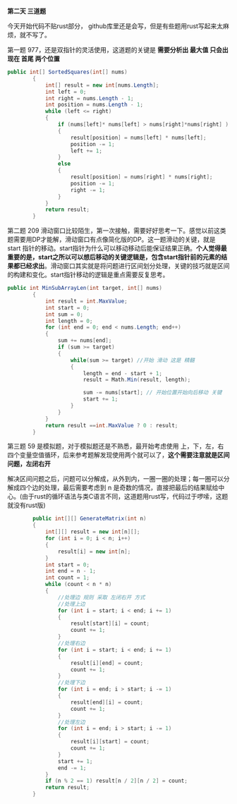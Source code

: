 **第二天 三道题**

今天开始代码不贴rust部分， github库里还是会写，但是有些题用rust写起来太麻烦，就不写了。

第一题 977，还是双指针的灵活使用，这道题的关键是 **需要分析出 最大值 只会出现在 首尾 两个位置**

```csharp
public int[] SortedSquares(int[] nums)
        {
            int[] result = new int[nums.Length];
            int left = 0;
            int right = nums.Length - 1;
            int position = nums.Length - 1;
            while (left <= right)
            {
                if (nums[left]* nums[left] > nums[right]*nums[right] )
                {
                    result[position] = nums[left] * nums[left];
                    position -= 1;
                    left += 1;
                }
                else
                {
                    result[position] = nums[right] * nums[right];
                    position -= 1;
                    right -= 1;
                }                
            }
            return result;
        }
```

第二题 209 滑动窗口比较陌生，第一次接触，需要好好思考一下。感觉以前这类题需要用DP才能解，滑动窗口有点像简化版的DP。这一题滑动的关键，就是 start 指针的移动。start指针为什么可以移动移动后能保证结果正确。**个人觉得最重要的是，start之所以可以想后移动的关键逻辑是，包含start指针前的元素的结果都已经求出**。滑动窗口其实就是将问题进行区间划分处理，关键的技巧就是区间的构建和变化。start指针移动的逻辑是重点需要反复思考。

```csharp
public int MinSubArrayLen(int target, int[] nums)
        {
            int result = int.MaxValue;            
            int start = 0;
            int sum = 0;
            int length = 0;
            for (int end = 0; end < nums.Length; end++)
            {
                sum += nums[end];
                if (sum >= target)
                {
                    while(sum >= target) //开始 滑动 这是 精髓
                    {
                        length = end - start + 1;
                        result = Math.Min(result, length);

                        sum -= nums[start]; // 开始位置开始向后移动 关键
                        start += 1;
                    }
                }
            }
            return result ==int.MaxValue ? 0 : result;
        }
```

第三题 59 是模拟题，对于模拟题还是不熟悉，最开始考虑使用 上，下，左，右 四个变量空值循环，后来参考题解发现使用两个就可以了，**这个需要注意就是区间问题，左闭右开**

解决区间问题之后，问题可以分解成，从外到内，一圈一圈的处理；每一圈可以分解成四个边的处理，最后需要考虑到 n 是奇数的情况，直接把最后的结果赋给中心。(由于rust的循环语法与类C语言不同，这道题用rust写，代码过于啰嗦，这题就没有rust版)

```csharp
        public int[][] GenerateMatrix(int n)
        {
            int[][] result = new int[n][];
            for (int i = 0; i < n; i++)
            {
                result[i] = new int[n];
            }
            int start = 0;
            int end = n - 1;
            int count = 1;
            while (count < n * n)
            {
                //处理边 规则 采取 左闭右开 方式
                //处理上边 
                for (int i = start; i < end; i += 1)
                {
                    result[start][i] = count;
                    count += 1;
                }
                //处理右边
                for (int i = start; i < end; i += 1)
                {
                    result[i][end] = count;
                    count += 1;
                }
                //处理下边
                for (int i = end; i > start; i -= 1)
                {
                    result[end][i] = count;
                    count += 1;
                }
                //处理左边
                for (int i = end; i > start; i -= 1)
                {
                    result[i][start] = count;
                    count += 1;
                }
                start += 1;
                end -= 1;
            }
            if (n % 2 == 1) result[n / 2][n / 2] = count;
            return result;
        }
```
